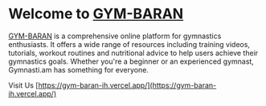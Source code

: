 # Welcome to [GYM-BARAN](https://gym-baran-ih.vercel.app/)

[GYM-BARAN](https://gym-baran-ih.vercel.app/) is a comprehensive online platform for gymnastics enthusiasts. It offers a wide range of resources including training videos, tutorials, workout routines and nutritional advice to help users achieve their gymnastics goals. Whether you're a beginner or an experienced gymnast, Gymnasti.am has something for everyone.

Visit Us [https://gym-baran-ih.vercel.app/](https://gym-baran-ih.vercel.app/)


